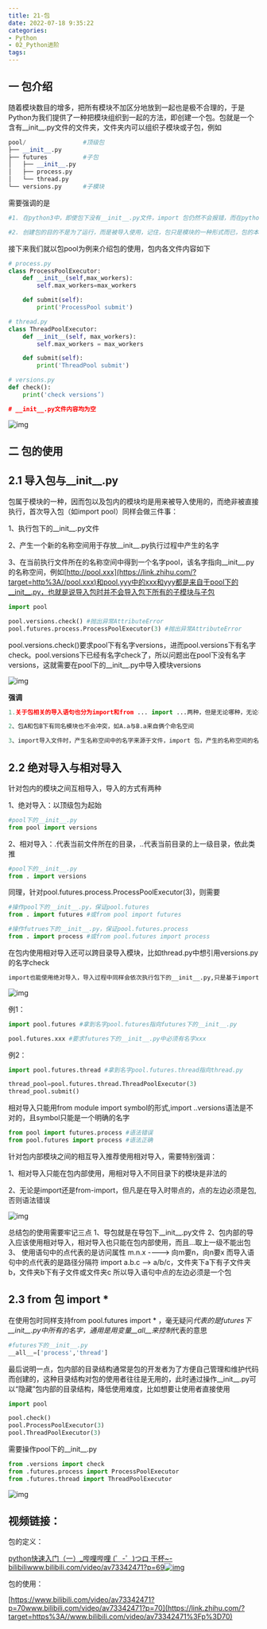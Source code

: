 ```yaml
---
title: 21-包
date: 2022-07-18 9:35:22
categories:
- Python
- 02_Python进阶
tags:
---
```


## 一 包介绍

随着模块数目的增多，把所有模块不加区分地放到一起也是极不合理的，于是Python为我们提供了一种把模块组织到一起的方法，即创建一个包。包就是一个含有__init__.py文件的文件夹，文件夹内可以组织子模块或子包，例如

```python
pool/                #顶级包
├── __init__.py     
├── futures          #子包
│   ├── __init__.py
│   ├── process.py
│   └── thread.py
└── versions.py      #子模块
```

需要强调的是

```python
#1. 在python3中，即使包下没有__init__.py文件，import 包仍然不会报错，而在python2中，包下一定要有该文件，否则import 包报错

#2. 创建包的目的不是为了运行，而是被导入使用，记住，包只是模块的一种形式而已，包的本质就是一种模
```

接下来我们就以包pool为例来介绍包的使用，包内各文件内容如下

```python
# process.py
class ProcessPoolExecutor:
    def __init__(self,max_workers):
        self.max_workers=max_workers

    def submit(self):
        print('ProcessPool submit')

# thread.py
class ThreadPoolExecutor:
    def __init__(self, max_workers):
        self.max_workers = max_workers

    def submit(self):
        print('ThreadPool submit')

# versions.py
def check():
    print('check versions’)

# __init__.py文件内容均为空
```

![img](https://pic4.zhimg.com/80/v2-5dd50856f36ac71d32e384a0c9cb514f_720w.jpg)

## 二 包的使用

## 2.1 导入包与__init__.py

包属于模块的一种，因而包以及包内的模块均是用来被导入使用的，而绝非被直接执行，首次导入包（如import pool）同样会做三件事：

1、执行包下的__init__.py文件

2、产生一个新的名称空间用于存放__init__.py执行过程中产生的名字

3、在当前执行文件所在的名称空间中得到一个名字pool，该名字指向__init__.py的名称空间，例如[http://pool.xxx](https://link.zhihu.com/?target=http%3A//pool.xxx)和pool.yyy中的xxx和yyy都是来自于pool下的__init__.py，也就是说导入包时并不会导入包下所有的子模块与子包

```python
import pool

pool.versions.check() #抛出异常AttributeError
pool.futures.process.ProcessPoolExecutor(3) #抛出异常AttributeError
```

pool.versions.check()要求pool下有名字versions，进而pool.versions下有名字check。pool.versions下已经有名字check了，所以问题出在pool下没有名字versions，这就需要在pool下的__init__.py中导入模块versions

![img](https://pic3.zhimg.com/80/v2-08c7810c490572e8aed0d3dccfb2eb26_720w.jpg)

**强调**

```python
1.关于包相关的导入语句也分为import和from ... import ...两种，但是无论哪种，无论在什么位置，在导入时都必须遵循一个原则：凡是在导入时带点的，点的左边都必须是一个包，否则非法。可以带有一连串的点，如import 顶级包.子包.子模块,但都必须遵循这个原则。但对于导入后，在使用时就没有这种限制了，点的左边可以是包,模块，函数，类(它们都可以用点的方式调用自己的属性)。

2、包A和包B下有同名模块也不会冲突，如A.a与B.a来自俩个命名空间

3、import导入文件时，产生名称空间中的名字来源于文件，import 包，产生的名称空间的名字同样来源于文件，即包下的__init__.py，导入包本质就是在导入该文件
```

## 2.2 绝对导入与相对导入

针对包内的模块之间互相导入，导入的方式有两种

1、绝对导入：以顶级包为起始

```python
#pool下的__init__.py
from pool import versions
```

2、相对导入：.代表当前文件所在的目录，..代表当前目录的上一级目录，依此类推

```python
#pool下的__init__.py
from . import versions
```

同理，针对pool.futures.process.ProcessPoolExecutor(3)，则需要

```python
#操作pool下的__init__.py，保证pool.futures
from . import futures #或from pool import futures

#操作futrues下的__init__.py，保证pool.futures.process
from . import process #或from pool.futures import process
```

在包内使用相对导入还可以跨目录导入模块，比如thread.py中想引用versions.py的名字check

```python
import也能使用绝对导入，导入过程中同样会依次执行包下的__init__.py,只是基于import导入的结果，使用时必须加上该前缀
```

![img](https://pic4.zhimg.com/80/v2-0d72cc18ba9ff316c955509c82222653_720w.jpg)

例1：

```python
import pool.futures #拿到名字pool.futures指向futures下的__init__.py

pool.futures.xxx #要求futures下的__init__.py中必须有名字xxx
```

例2：

```python
import pool.futures.thread #拿到名字pool.futures.thread指向thread.py

thread_pool=pool.futures.thread.ThreadPoolExecutor(3)
thread_pool.submit()
```

相对导入只能用from module import symbol的形式,import ..versions语法是不对的，且symbol只能是一个明确的名字

```python
from pool import futures.process #语法错误
from pool.futures import process #语法正确
```

针对包内部模块之间的相互导入推荐使用相对导入，需要特别强调：

1、相对导入只能在包内部使用，用相对导入不同目录下的模块是非法的

2、无论是import还是from-import，但凡是在导入时带点的，点的左边必须是包,否则语法错误

![img](https://pic4.zhimg.com/80/v2-833bff5bca842734b92acebb8d524e03_720w.jpg)

总结包的使用需要牢记三点
1、导包就是在导包下__init__.py文件
2、包内部的导入应该使用相对导入，相对导入也只能在包内部使用，而且...取上一级不能出包
3、
使用语句中的点代表的是访问属性
m.n.x ----> 向m要n，向n要x
而导入语句中的点代表的是路径分隔符
import a.b.c --> a/b/c，文件夹下a下有子文件夹b，文件夹b下有子文件或文件夹c
所以导入语句中点的左边必须是一个包

## 2.3 from 包 import *

 在使用包时同样支持from pool.futures import * ，毫无疑问*代表的是futures下__init__.py中所有的名字，通用是用变量__all__来控制*代表的意思

```python
#futures下的__init__.py
__all__=['process','thread']
```

 最后说明一点，包内部的目录结构通常是包的开发者为了方便自己管理和维护代码而创建的，这种目录结构对包的使用者往往是无用的，此时通过操作__init__.py可以“隐藏”包内部的目录结构，降低使用难度，比如想要让使用者直接使用

```python
import pool

pool.check()
pool.ProcessPoolExecutor(3)
pool.ThreadPoolExecutor(3)
```

需要操作pool下的__init__.py

```python
from .versions import check
from .futures.process import ProcessPoolExecutor
from .futures.thread import ThreadPoolExecutor
```

![img](https://pic1.zhimg.com/80/v2-6c06f350e2f63e5e46e0fc59062dc6ac_720w.jpg)

## 视频链接：

包的定义：

[python快速入门（一）_哔哩哔哩 (゜-゜)つロ 干杯~-bilibiliwww.bilibili.com/video/av73342471?p=69![img](https://pic4.zhimg.com/v2-c64ada0dd06d0c57ed905be65d17acb7_180x120.jpg)](https://link.zhihu.com/?target=https%3A//www.bilibili.com/video/av73342471%3Fp%3D69)

包的使用：

[https://www.bilibili.com/video/av73342471?p=70www.bilibili.com/video/av73342471?p=70](https://link.zhihu.com/?target=https%3A//www.bilibili.com/video/av73342471%3Fp%3D70)